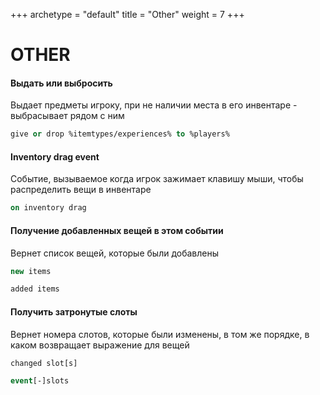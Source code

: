 +++
archetype = "default"
title = "Other"
weight = 7
+++

# OTHER

#### Выдать или выбросить
Выдает предметы игроку, при не наличии места в его инвентаре - выбрасывает рядом с ним
```vb
give or drop %itemtypes/experiences% to %players%
```

#### Inventory drag event
Событие, вызываемое когда игрок зажимает клавишу мыши, чтобы распределить вещи в инвентаре
```vb
on inventory drag
```
#### Получение добавленных вещей в этом событии
Вернет список вещей, которые были добавлены
```vb
new items
```
```vb
added items
```
#### Получить затронутые слоты
Вернет номера слотов, которые были изменены, в том же порядке, в каком возвращает выражение для вещей
```vb
changed slot[s]
```
```vb
event[-]slots
```
